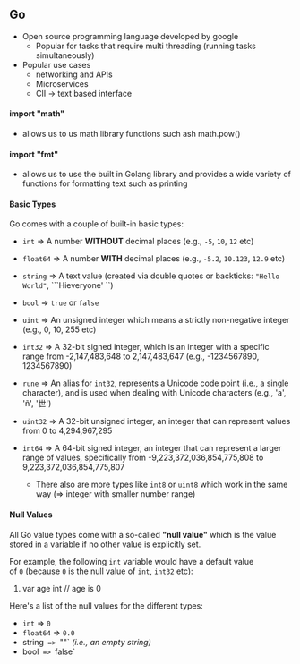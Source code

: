 ## Go

 - Open source programming language developed by google 
	 - Popular for tasks that require multi threading (running tasks simultaneously)
- Popular use cases 
	- networking and APIs
	- Microservices 
	- ClI -> text based interface 
 
 #### **import "math"** 
 - allows us to us math library functions such ash math.pow()
 #### **import "fmt"** 
 - allows us to use the built in Golang library and provides a wide variety of functions for formatting text such as  printing

#### **Basic Types**

Go comes with a couple of built-in basic types:

- `int` => A number **WITHOUT** decimal places (e.g., `-5`, `10`, `12` etc)
- `float64` => A number **WITH** decimal places (e.g., `-5.2`, `10.123`, `12.9` etc)
- `string` => A text value (created via double quotes or backticks: `"Hello World"`, ```Hieveryone' ``)
- `bool` => `true` or `false`

- `uint` => An unsigned integer which means a strictly non-negative integer (e.g., 0, 10, 255 etc)
- `int32` => A 32-bit signed integer, which is an integer with a specific range from -2,147,483,648 to 2,147,483,647 (e.g., -1234567890, 1234567890)
- `rune` => An alias for `int32`, represents a Unicode code point (i.e., a single character), and is used when dealing with Unicode characters (e.g., 'a', 'ñ', '世')
- `uint32` => A 32-bit unsigned integer, an integer that can represent values from 0 to 4,294,967,295
- `int64` => A 64-bit signed integer, an integer that can represent a larger range of values, specifically from -9,223,372,036,854,775,808 to 9,223,372,036,854,775,807
    - There also are more types like `int8` or `uint8` which work in the same way (=> integer with smaller number range)
    
#### **Null Values**

All Go value types come with a so-called **"null value"** which is the value stored in a variable if no other value is explicitly set.

For example, the following `int` variable would have a default value of `0` (because `0` is the null value of `int`, `int32` etc):

1. var age int // age is 0

Here's a list of the null values for the different types:
- `int` => `0`
- `float64` => `0.0`
- string` => `""` _(i.e., an empty string)_
- bool` => `false`